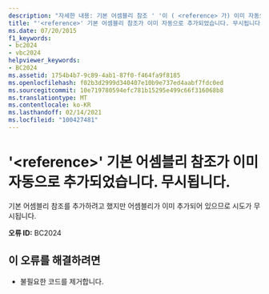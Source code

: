 ```yaml
---
description: "자세한 내용: 기본 어셈블리 참조 ' '이 ( <reference> 가) 이미 자동으로 추가 되었습니다. 무시 됩니다."
title: "'<reference>' 기본 어셈블리 참조가 이미 자동으로 추가되었습니다. 무시됩니다."
ms.date: 07/20/2015
f1_keywords:
- bc2024
- vbc2024
helpviewer_keywords:
- BC2024
ms.assetid: 1754b4b7-9c89-4ab1-87f0-f464fa9f8185
ms.openlocfilehash: f02b3d2999d340407e10b9e737ed4aabf7fdc0ed
ms.sourcegitcommit: 10e719780594efc781b15295e499c66f316068b8
ms.translationtype: MT
ms.contentlocale: ko-KR
ms.lasthandoff: 02/14/2021
ms.locfileid: "100427481"
---
```

# <a name="the-default-assembly-reference-reference-has-already-been-automatically-added-ignored"></a>'\<reference>' 기본 어셈블리 참조가 이미 자동으로 추가되었습니다. 무시됩니다.

기본 어셈블리 참조를 추가하려고 했지만 어셈블리가 이미 추가되어 있으므로 시도가 무시됩니다.  
  
 **오류 ID:** BC2024  
  
## <a name="to-correct-this-error"></a>이 오류를 해결하려면  
  
- 불필요한 코드를 제거합니다.

